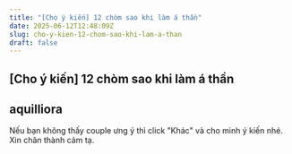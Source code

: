 ```yaml
---
title: "[Cho ý kiến] 12 chòm sao khi làm á thần"
date: 2025-06-12T12:48:09Z
slug: cho-y-kien-12-chom-sao-khi-lam-a-than
draft: false
---
```


## [Cho ý kiến] 12 chòm sao khi làm á thần

## aquilliora

Nếu bạn không thấy couple ưng ý thì click "Khác" và cho mình ý kiến nhé. 
Xin chân thành cảm tạ.